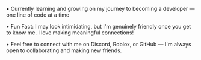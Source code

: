 • Currently learning and growing on my journey to becoming a developer — one line of code at a time

• Fun Fact: I may look intimidating, but I'm genuinely friendly once you get to know me. I love making meaningful connections!

• Feel free to connect with me on Discord, Roblox, or GitHub — I'm always open to collaborating and making new friends.

<!---
Scalength/Scalength is a ✨ special ✨ repository because its `README.md` (this file) appears on your GitHub profile.
You can click the Preview link to take a look at your changes.
--->

